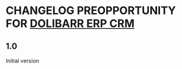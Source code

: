 # CHANGELOG PREOPPORTUNITY FOR [DOLIBARR ERP CRM](https://www.dolibarr.org)

## 1.0

Initial version
